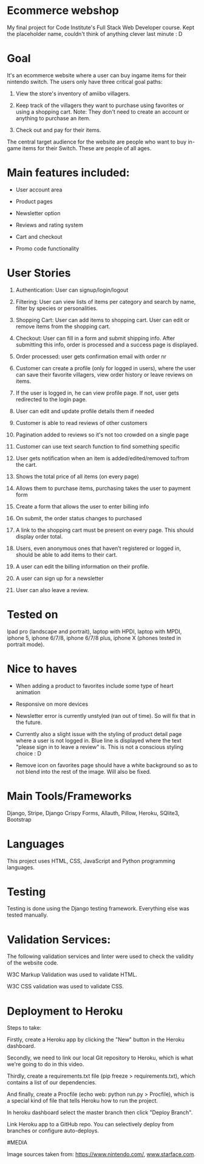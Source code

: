 # Ecommerce webshop

My final project for Code Institute's Full Stack Web Developer course. Kept the placeholder name, couldn't think of anything clever last minute : D

# Goal

It's an ecommerce website where a user can buy ingame items for their nintendo switch. The users only have three critical goal paths:

1) View the store's inventory of amiibo villagers.

2) Keep track of the villagers they want to purchase using favorites or using a shopping cart. Note: They don't need to create 
an account or anything to purchase an item.

3) Check out and pay for their items.


The central target audience for the website are people who want to buy in-game items for their Switch. These are people of all ages. 

# Main features included:

- User account area

- Product pages

- Newsletter option

- Reviews and rating system

- Cart and checkout

- Promo code functionality


# User Stories 

1) Authentication: User can signup/login/logout 

2) Filtering: User can view lists of items per category and search by name, filter by species or personalities.

3) Shopping Cart: User can add items to shopping cart. User can edit or remove items from the shopping cart.  

4) Checkout: User can fill in a form and submit shipping info. After submitting this info, order is processed and a success page is 
displayed.

5) Order processed: user gets confirmation email with order nr

6) Customer can create a profile (only for logged in users), where the user can save their favorite villagers, view order history 
or leave reviews on items.

7) If the user is logged in, he can view profile page. If not, user gets redirected to the login page.

8) User can edit and update profile details them if needed

9) Customer is able to read reviews of other customers

10) Pagination added to reviews so it's not too crowded on a single page

11) Customer can use text search function to find something specific

12) User gets notification when an item is added/edited/removed to/from the cart.

13) Shows the total price of all items (on every page)

14) Allows them to purchase items, purchasing takes the user to payment form 

15) Create a form that allows the user to enter billing info

16) On submit, the order status changes to purchased

17) A link to the shopping cart must be present on every page. This should display order total. 

18) Users, even anonymous ones that haven’t registered or logged in, should be able to
add items to their cart.

19) A user can edit the billing information on their profile.

20) A user can sign up for a newsletter

21) User can also leave a review.

# Tested on

Ipad pro (landscape and portrait), laptop with HPDI, laptop with MPDI, iphone 5, iphone 6/7/8, iphone 6/7/8 plus, iphone X
(phones tested in portrait mode).

# Nice to haves

- When adding a product to favorites include some type of heart animation

- Responsive on more devices

- Newsletter error is currently unstyled (ran out of time). So will fix that in the future.

- Currently also a slight issue with the styling of product detail page where a user is not logged in. Blue line is
displayed where the text "please sign in to leave a review" is. This is not a conscious styling choice : D

- Remove icon on favorites page should have a white background so as to not blend into the rest of the image. Will also be fixed.


# Main Tools/Frameworks

Django, Stripe, Django Crispy Forms, Allauth, Pillow, Heroku, SQlite3, Bootstrap


# Languages
This project uses HTML, CSS, JavaScript and Python programming languages.

# Testing
Testing is done using the Django testing framework. Everything else was tested manually.

# Validation Services:

The following validation services and linter were used to check the validity of the website code.

W3C Markup Validation was used to validate HTML.

W3C CSS validation was used to validate CSS.


# Deployment to Heroku

Steps to take:

Firstly, create a Heroku app by clicking the "New" button in the Heroku dashboard.

Secondly, we need to link our local Git repository to Heroku, which is what we're going to do in this video.

Thirdly, create a requirements.txt file (pip freeze > requirements.txt), which contains a list of our dependencies.

And finally, create a Procfile (echo web: python run.py > Procfile), which is a special kind of file that tells Heroku how to run the project.

In heroku dashboard select the master branch then click "Deploy Branch".

Link Heroku app to a GitHub repo. You can selectively deploy from branches or configure auto-deploys.

#MEDIA

Image sources taken from: https://www.nintendo.com/, www.starface.com.